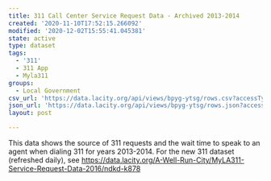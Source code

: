 ```yaml
---
title: 311 Call Center Service Request Data - Archived 2013-2014
created: '2020-11-10T17:52:15.266092'
modified: '2020-12-02T15:55:41.045381'
state: active
type: dataset
tags:
  - '311'
  - 311 App
  - Myla311
groups:
  - Local Government
csv_url: 'https://data.lacity.org/api/views/bpyg-ytsg/rows.csv?accessType=DOWNLOAD'
json_url: 'https://data.lacity.org/api/views/bpyg-ytsg/rows.json?accessType=DOWNLOAD'
layout: post

---
```

This data shows the source of 311 requests and the wait time to speak to an agent when dialing 311 for years 2013-2014.
For the new 311 dataset (refreshed daily), see https://data.lacity.org/A-Well-Run-City/MyLA311-Service-Request-Data-2016/ndkd-k878
